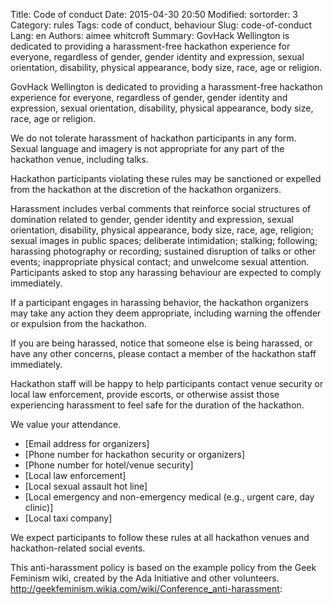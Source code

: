 Title: Code of conduct
Date: 2015-04-30 20:50
Modified: 
sortorder: 3
Category: rules
Tags: code of conduct, behaviour
Slug: code-of-conduct
Lang: en
Authors: aimee whitcroft
Summary: GovHack Wellington is dedicated to providing a harassment-free hackathon experience for everyone, regardless of gender, gender identity and expression, sexual orientation, disability, physical appearance, body size, race, age or religion.


GovHack Wellington is dedicated to providing a harassment-free hackathon experience for everyone, regardless of gender, gender identity and expression, sexual orientation, disability, physical appearance, body size, race, age or religion. 

We do not tolerate harassment of hackathon participants in any form. Sexual language and imagery is not appropriate for any part of the hackathon venue, including talks.

Hackathon participants violating these rules may be sanctioned or expelled from the hackathon at the discretion of the hackathon organizers. 

Harassment includes verbal comments that reinforce social structures of domination related to gender, gender identity and expression, sexual orientation, disability, physical appearance, body size, race, age, religion; sexual images in public spaces; deliberate intimidation; stalking; following; harassing photography or recording; sustained disruption of talks or other events; inappropriate physical contact; and unwelcome sexual attention. Participants asked to stop any harassing behaviour are expected to comply immediately.

If a participant engages in harassing behavior, the hackathon organizers may take any action they deem appropriate, including warning the offender or expulsion from the hackathon. 

If you are being harassed, notice that someone else is being harassed, or have any other concerns, please contact a member of the hackathon staff immediately. 

Hackathon staff will be happy to help participants contact venue security or local law enforcement, provide escorts, or otherwise assist those experiencing harassment to feel safe for the duration of the hackathon. 

We value your attendance.

* [Email address for organizers]
* [Phone number for hackathon security or organizers]
* [Phone number for hotel/venue security]
* [Local law enforcement]
* [Local sexual assault hot line]
* [Local emergency and non-emergency medical (e.g., urgent care, day clinic)]
* [Local taxi company]

We expect participants to follow these rules at all hackathon venues and hackathon-related social events.

This anti-harassment policy is based on the example policy from the Geek Feminism wiki, created by the Ada Initiative and other volunteers. http://geekfeminism.wikia.com/wiki/Conference_anti-harassment:
